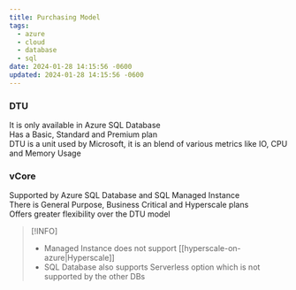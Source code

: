 ```yaml
---
title: Purchasing Model
tags:
  - azure
  - cloud
  - database
  - sql
date: 2024-01-28 14:15:56 -0600
updated: 2024-01-28 14:15:56 -0600
---
```


### DTU
It is only available in Azure SQL Database  
Has a Basic, Standard and Premium plan  
DTU is a unit used by Microsoft, it is an blend of various metrics like IO, CPU and Memory Usage

### vCore
Supported by Azure SQL Database and SQL Managed Instance  
There is General Purpose, Business Critical and Hyperscale plans  
Offers greater flexibility over the DTU model

 > [!INFO]
 > * Managed Instance does not support [[hyperscale-on-azure|Hyperscale]]
 > * SQL Database also supports Serverless option which is not supported by the other DBs
